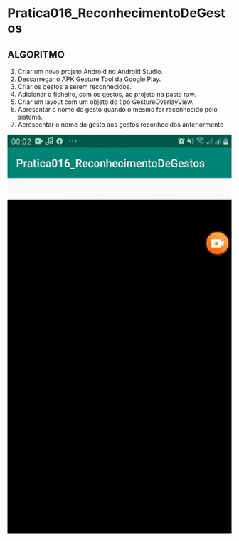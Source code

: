 # Pratica016_ReconhecimentoDeGestos

## ALGORITMO
1. Criar um novo projeto Android no Android Studio.
2. Descarregar o APK Gesture Tool da Google Play.
3. Criar os gestos a serem reconhecidos.
4. Adicionar o ficheiro, com os gestos, ao projeto na pasta raw.
5. Criar um layout com um objeto do tipo GestureOverlayView.
6. Apresentar o nome do gesto quando o mesmo for reconhecido pelo sistema.
7. Acrescentar o nome do gesto aos gestos reconhecidos anteriormente

![Tela Aplicação](https://github.com/RomuloBianchin/Pratica016_ReconhecimentoDeGestos/blob/master/GIF-AppGesture.gif)
